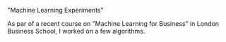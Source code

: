 "Machine Learning Experiments" 

As par of a recent course on "Machine Learning for Business" in London Business School, I worked on a few algorithms. 


